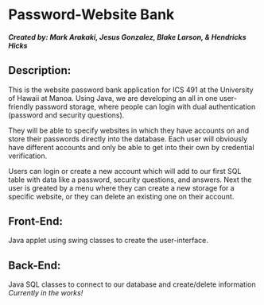 # Password-Website Bank
##### Created by: Mark Arakaki, Jesus Gonzalez, Blake Larson, & Hendricks Hicks

## Description: <br />
This is the website password bank application for ICS 491 at the University of Hawaii at Manoa. Using Java, we are developing an all in one user-friendly password storage, where people can login with dual authentication (password and security questions). <br />

They will be able to specify websites in which they have accounts on and store their passwords directly into the database. Each user will obviously have different accounts and only be able to get into their own by credential verification. <br />

Users can login or create a new account which will add to our first SQL table with data like a password, security questions, and answers. Next the user is greated by a menu where they can create a new storage for a specific website, or they can delete an existing one on their account.

## Front-End: <br />
Java applet using swing classes to create the user-interface.

## Back-End: <br />
Java SQL classes to connect to our database and create/delete information <br />
*Currently in the works!*
